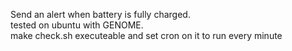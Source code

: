 Send an alert when battery is fully charged.<br>
tested on ubuntu with GENOME.<br>
make check.sh executeable and set cron on it to run every minute
